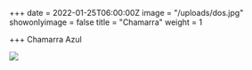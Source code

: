 +++
date = 2022-01-25T06:00:00Z
image = "/uploads/dos.jpg"
showonlyimage = false
title = "Chamarra"
weight = 1

+++
Chamarra Azul

![](/uploads/dos.jpg)